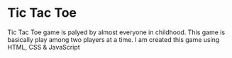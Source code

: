# Tic Tac Toe
Tic Tac Toe game is palyed by almost everyone in childhood. This game is basically play among two players at a time.
I am created this game using HTML, CSS & JavaScript

